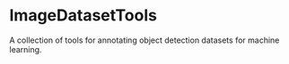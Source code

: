# ImageDatasetTools
A collection of tools for annotating object detection datasets for machine learning.
